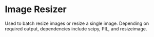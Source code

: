 # Image Resizer

Used to batch resize images or resize a single image. Depending on required output, dependencies include scipy, PIL, and resizeimage. 
